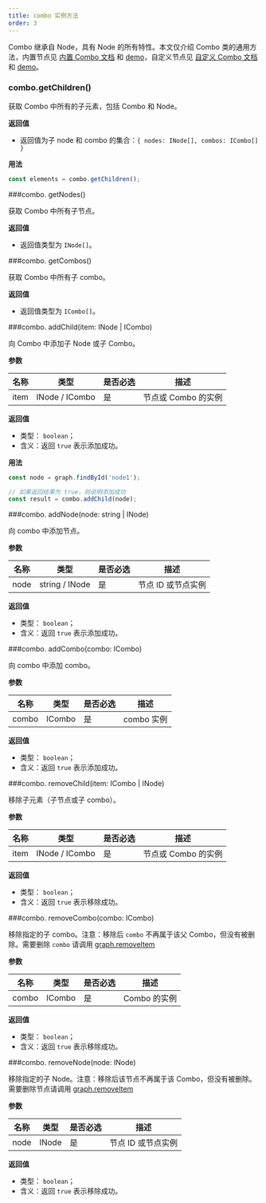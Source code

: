 ```yaml
---
title: combo 实例方法
order: 3
---
```


Combo 继承自 Node，具有 Node 的所有特性。本文仅介绍 Combo 类的通用方法，内置节点见 [内置 Combo 文档](/zh/docs/manual/middle/elements/combos/defaultCombo) 和 [demo](/zh/docs/examples/item/defaultCombos)，自定义节点见 [自定义 Combo 文档](/zh/docs/manual/middle/elements/combos/custom-combo) 和 [demo](/zh/docs/examples/item/customCombo)。

### combo.getChildren()

获取 Combo 中所有的子元素，包括 Combo 和 Node。

**返回值**

- 返回值为子 node 和 combo 的集合：`{ nodes: INode[], combos: ICombo[] }`

**用法**

```javascript
const elements = combo.getChildren();
```

###combo. getNodes()

获取 Combo 中所有子节点。

**返回值**

- 返回值类型为 `INode[]`。

###combo. getCombos()

获取 Combo 中所有子 combo。

**返回值**

- 返回值类型为 `ICombo[]`。

###combo. addChild(item: INode | ICombo)

向 Combo 中添加子 Node 或子 Combo。

**参数**

| 名称 | 类型           | 是否必选 | 描述                |
| ---- | -------------- | -------- | ------------------- |
| item | INode / ICombo | 是       | 节点或 Combo 的实例 |

**返回值**

- 类型： `boolean`；
- 含义：返回 `true` 表示添加成功。

**用法**

```javascript
const node = graph.findById('node1');

// 如果返回结果为 true，则说明添加成功
const result = combo.addChild(node);
```

###combo. addNode(node: string | INode)

向 combo 中添加节点。

**参数**

| 名称 | 类型           | 是否必选 | 描述               |
| ---- | -------------- | -------- | ------------------ |
| node | string / INode | 是       | 节点 ID 或节点实例 |

**返回值**

- 类型： `boolean`；
- 含义：返回 `true` 表示添加成功。

###combo. addCombo(combo: ICombo)

向 combo 中添加 combo。

**参数**

| 名称  | 类型   | 是否必选 | 描述       |
| ----- | ------ | -------- | ---------- |
| combo | ICombo | 是       | combo 实例 |

**返回值**

- 类型： `boolean`；
- 含义：返回 `true` 表示添加成功。

###combo. removeChild(item: ICombo | INode)

移除子元素（子节点或子 combo）。

**参数**

| 名称 | 类型           | 是否必选 | 描述                |
| ---- | -------------- | -------- | ------------------- |
| item | INode / ICombo | 是       | 节点或 Combo 的实例 |

**返回值**

- 类型： `boolean`；
- 含义：返回 `true` 表示移除成功。

###combo. removeCombo(combo: ICombo)

移除指定的子 combo。注意：移除后 `combo` 不再属于该父 Combo，但没有被删除。需要删除 `combo` 请调用 [graph.removeItem](/zh/docs/api/Graph#removeitemitem)

**参数**

| 名称  | 类型   | 是否必选 | 描述         |
| ----- | ------ | -------- | ------------ |
| combo | ICombo | 是       | Combo 的实例 |

**返回值**

- 类型： `boolean`；
- 含义：返回 `true` 表示移除成功。

###combo. removeNode(node: INode)

移除指定的子 Node。注意：移除后该节点不再属于该 Combo，但没有被删除。需要删除节点请调用 [graph.removeItem](/zh/docs/api/Graph#removeitemitem)

**参数**

| 名称 | 类型  | 是否必选 | 描述               |
| ---- | ----- | -------- | ------------------ |
| node | INode | 是       | 节点 ID 或节点实例 |

**返回值**

- 类型： `boolean`；
- 含义：返回 `true` 表示移除成功。
